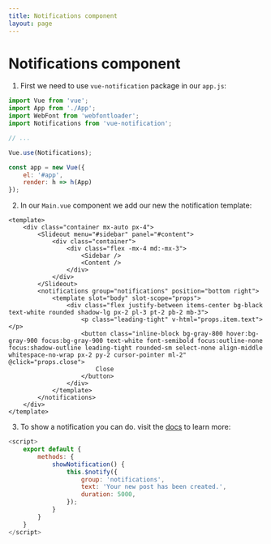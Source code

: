 ```yaml
---
title: Notifications component
layout: page
---
```


# Notifications component
1. First we need to use `vue-notification` package in our `app.js`:
```javascript
import Vue from 'vue';
import App from './App';
import WebFont from 'webfontloader';
import Notifications from 'vue-notification';

// ...

Vue.use(Notifications);

const app = new Vue({
    el: '#app',
    render: h => h(App)
});
```

2. In our `Main.vue` component we add our new the notification template:
```
<template>
    <div class="container mx-auto px-4">
        <Slideout menu="#sidebar" panel="#content">
            <div class="container">
                <div class="flex -mx-4 md:-mx-3">
                    <Sidebar />
                    <Content />
                </div>
            </div>
        </Slideout>
        <notifications group="notifications" position="bottom right">
            <template slot="body" slot-scope="props">
                <div class="flex justify-between items-center bg-black text-white rounded shadow-lg px-2 pl-3 pt-2 pb-2 mb-3">
                    <p class="leading-tight" v-html="props.item.text"></p>
                    <button class="inline-block bg-gray-800 hover:bg-gray-900 focus:bg-gray-900 text-white font-semibold focus:outline-none focus:shadow-outline leading-tight rounded-sm select-none align-middle whitespace-no-wrap px-2 py-2 cursor-pointer ml-2" @click="props.close">
                        Close
                    </button>
                </div>
            </template>
        </notifications>
    </div>
</template>
```

3. To show a notification you can do. visit the [docs](https://www.npmjs.com/package/vue-notification) to learn more:
```javascript
<script>
    export default {
        methods: {
            showNotification() {
                this.$notify({
                    group: 'notifications',
                    text: 'Your new post has been created.',
                    duration: 5000,
                });
            }
        }
    }
</script>
```